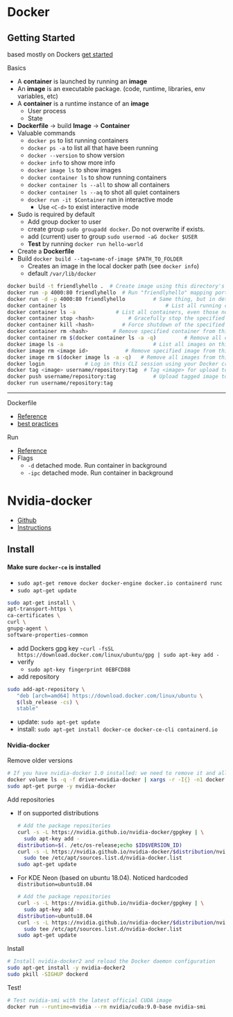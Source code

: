 # Docker


## Getting Started
based mostly on Dockers [get started](https://docs.docker.com/get-started/)


Basics
* A **container** is launched by running an **image**
* An **image** is an executable package. (code, runtime, libraries, env variables, etc)
* A **container** is a runtime instance of an **image**
  - User process
  - State
* **Dockerfile** -> build **Image** -> **Container**
* Valuable commands
  - `docker ps` to list running containers
  - `docker ps -a` to list all that have been running
  - `docker --version` to show version
  - `docker info` to show more info
  - `docker image ls` to show images
  - `docker container ls` to show running containers
  - `docker container ls --all` to show all containers
  - `docker container ls --aq` to shot all quiet containers
  - `docker run -it $Container` run in interactive mode 
    - Use `<C-d>` to exist interactive mode
* Sudo is required by default
  - Add group docker to user
  - create group `sudo groupadd docker`. Do not overwrite if exists.
  - add (current) user to group `sudo usermod -aG docker $USER`
  - **Test** by running `docker run hello-world`
* Create a **Dockerfile**
* Build `docker build --tag=name-of-image $PATH_TO_FOLDER`
  - Creates an image in the local docker path (see `docker info`)
  - default `/var/lib/docker`


```bash
docker build -t friendlyhello .  # Create image using this directory's Dockerfile
docker run -p 4000:80 friendlyhello  # Run "friendlyhello" mapping port 4000 to 80
docker run -d -p 4000:80 friendlyhello         # Same thing, but in detached mode
docker container ls                                # List all running containers
docker container ls -a             # List all containers, even those not running
docker container stop <hash>           # Gracefully stop the specified container
docker container kill <hash>         # Force shutdown of the specified container
docker container rm <hash>        # Remove specified container from this machine
docker container rm $(docker container ls -a -q)         # Remove all containers
docker image ls -a                             # List all images on this machine
docker image rm <image id>            # Remove specified image from this machine
docker image rm $(docker image ls -a -q)   # Remove all images from this machine
docker login             # Log in this CLI session using your Docker credentials
docker tag <image> username/repository:tag  # Tag <image> for upload to registry
docker push username/repository:tag            # Upload tagged image to registry
docker run username/repository:tag  
```

---------------------

Dockerfile
* [Reference](https://docs.docker.com/engine/reference/builder/)
* [best practices](https://docs.docker.com/develop/develop-images/dockerfile_best-practices/)

Run
* [Reference](https://docs.docker.com/engine/reference/run/)
* Flags
  * `-d` detached mode. Run container in background
  * `-ipc` detached mode. Run container in background


# Nvidia-docker

* [Github](https://github.com/NVIDIA/nvidia-docker)
* [Instructions](https://github.com/NVIDIA/nvidia-docker)

## Install 

#### Make sure `docker-ce` is installed
- `sudo apt-get remove docker docker-engine docker.io containerd runc`
- `sudo apt-get update`
```bash
sudo apt-get install \
apt-transport-https \
ca-certificates \
curl \
gnupg-agent \
software-properties-common
```
- add Dockers gpg key
  -`curl -fsSL https://download.docker.com/linux/ubuntu/gpg | sudo apt-key add -`
- verify
  - `sudo apt-key fingerprint 0EBFCD88`
- add repository
```bash
sudo add-apt-repository \
   "deb [arch=amd64] https://download.docker.com/linux/ubuntu \
   $(lsb_release -cs) \
   stable"
```
- update: `sudo apt-get update`
- install: `sudo apt-get install docker-ce docker-ce-cli containerd.io`

#### Nvidia-docker 


Remove older versions
```bash
# If you have nvidia-docker 1.0 installed: we need to remove it and all existing GPU containers
docker volume ls -q -f driver=nvidia-docker | xargs -r -I{} -n1 docker ps -q -a -f volume={} | xargs -r docker rm -f
sudo apt-get purge -y nvidia-docker
```

Add repositories
* If on supported distributions
    ```bash
    # Add the package repositories
    curl -s -L https://nvidia.github.io/nvidia-docker/gpgkey | \
      sudo apt-key add -
    distribution=$(. /etc/os-release;echo $ID$VERSION_ID)
    curl -s -L https://nvidia.github.io/nvidia-docker/$distribution/nvidia-docker.list | \
      sudo tee /etc/apt/sources.list.d/nvidia-docker.list
    sudo apt-get update
    ```
* For KDE Neon (based on ubuntu 18.04). Noticed hardcoded `distribution=ubuntu18.04`
    ```bash
    # Add the package repositories
    curl -s -L https://nvidia.github.io/nvidia-docker/gpgkey | \
      sudo apt-key add -
    distribution=ubuntu18.04
    curl -s -L https://nvidia.github.io/nvidia-docker/$distribution/nvidia-docker.list | \
      sudo tee /etc/apt/sources.list.d/nvidia-docker.list
    sudo apt-get update
    ```

Install
```bash
# Install nvidia-docker2 and reload the Docker daemon configuration
sudo apt-get install -y nvidia-docker2
sudo pkill -SIGHUP dockerd
```

Test!

```bash
# Test nvidia-smi with the latest official CUDA image
docker run --runtime=nvidia --rm nvidia/cuda:9.0-base nvidia-smi
```

